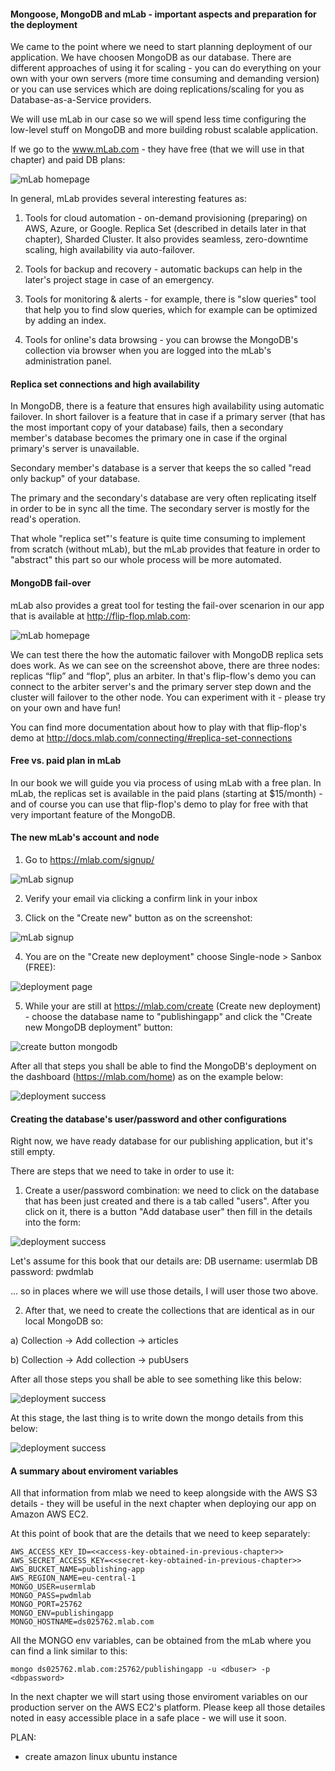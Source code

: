 #### Mongoose, MongoDB and mLab - important aspects and preparation for the deployment

We came to the point where we need to start planning deployment of our application. We have choosen MongoDB as our database. There are different approaches of using it for scaling - you can do everything on your own with your own servers (more time consuming and demanding version) or you can use services which are doing replications/scaling for you as Database-as-a-Service providers.

We will use mLab in our case so we will spend less time configuring the low-level stuff on MongoDB and more building robust scalable application. 

If we go to the www.mLab.com - they have free (that we will use in that chapter) and paid DB plans:

![mLab homepage](http://test.przeorski.pl/book/601_mlab_homepage.png)

In general, mLab provides several interesting features as:

1) Tools for cloud automation - on-demand provisioning (preparing) on AWS, Azure, or Google. Replica Set (described in details later in that chapter), Sharded Cluster. It also provides seamless, zero-downtime scaling, high availability via auto-failover.

2) Tools for backup and recovery - automatic backups can help in the later's project stage in case of an emergency.

3) Tools for monitoring & alerts - for example, there is "slow queries" tool that help you to find slow queries, which for example can be optimized by adding an index.

4) Tools for online's data browsing - you can browse the MongoDB's collection via browser when you are logged into the mLab's administration panel.

#### Replica set connections and high availability

In MongoDB, there is a feature that ensures high availability using automatic failover. In short failover is a feature that in case if a primary server (that has the most important copy of your database) fails, then a secondary member's database becomes the primary one in case if the orginal primary's server is unavailable.

Secondary member's database is a server that keeps the so called "read only backup" of your database. 

The primary and the secondary's database are very often replicating itself in order to be in sync all the time. The secondary server is mostly for the read's operation. 

That whole "replica set"'s feature is quite time consuming to implement from scratch (without mLab), but the mLab provides that feature in order to "abstract" this part so our whole process will be more automated.

#### MongoDB fail-over

mLab also provides a great tool for testing the fail-over scenarion in our app that is available at http://flip-flop.mlab.com:

![mLab homepage](http://test.przeorski.pl/book/602_flip_flow_mlab.png)

We can test there the how the automatic failover with MongoDB replica sets does work. As we can see on the screenshot above, there are three nodes: replicas “flip” and “flop”, plus an arbiter. In that's flip-flow's demo you can connect to the arbiter server's and the primary server step down and the cluster will failover to the other node. You can experiment with it - please try on your own and have fun!

You can find more documentation about how to play with that flip-flop's demo at http://docs.mlab.com/connecting/#replica-set-connections

#### Free vs. paid plan in mLab

In our book we will guide you via process of using mLab with a free plan. In mLab, the replicas set is available in the paid plans (starting at $15/month) - and of course you can use that flip-flop's demo to play for free with that very important feature of the MongoDB.

#### The new mLab's account and node

1) Go to https://mlab.com/signup/

![mLab signup](http://test.przeorski.pl/book/603_mlab_signup.png)

2) Verify your email via clicking a confirm link in your inbox

3) Click on the "Create new" button as on the screenshot:

![mLab signup](http://test.przeorski.pl/book/604_create_new_on_dashboard.png)


4) You are on the "Create new deployment" choose Single-node > Sanbox (FREE):

![deployment page](http://test.przeorski.pl/book/605_deployment_mongodb_page.png)

5) While your are still at https://mlab.com/create (Create new deployment) - choose the database name to "publishingapp" and click the "Create new MongoDB deployment" button:

![create button mongodb](http://test.przeorski.pl/book/606_create_button.png)

After all that steps you shall be able to find the MongoDB's deployment on the dashboard (https://mlab.com/home) as on the example below:

![deployment success](http://test.przeorski.pl/book/607_deployment_on_dashboard.png)

#### Creating the database's user/password and other configurations

Right now, we have ready database for our publishing application, but it's still empty. 

There are steps that we need to take in order to use it:

1) Create a user/password combination: we need to click on the database that has been just created and there is a tab called "users". After you click on it, there is a button "Add database user" then fill in the details into the form:

![deployment success](http://test.przeorski.pl/book/608_db_user_password.png)

Let's assume for this book that our details are:
DB username: usermlab
DB password: pwdmlab

... so in places where we will use those details, I will user those two above.

2) After that, we need to create the collections that are identical as in our local MongoDB so: 

a) Collection -> Add collection -> articles

b) Collection -> Add collection -> pubUsers


After all those steps you shall be able to see something like this below:

![deployment success](http://test.przeorski.pl/book/609_users_articles_mlab_collections.png)

At this stage, the last thing is to write down the mongo details from this below:

![deployment success](http://test.przeorski.pl/book/610_mongo_mlab_details.png)

#### A summary about enviroment variables

All that information from mlab we need to keep alongside with the AWS S3 details - they will be useful in the next chapter when deploying our app on Amazon AWS EC2.

At this point of book that are the details that we need to keep separately:
```
AWS_ACCESS_KEY_ID=<<access-key-obtained-in-previous-chapter>>
AWS_SECRET_ACCESS_KEY=<<secret-key-obtained-in-previous-chapter>>
AWS_BUCKET_NAME=publishing-app
AWS_REGION_NAME=eu-central-1
MONGO_USER=usermlab
MONGO_PASS=pwdmlab
MONGO_PORT=25762
MONGO_ENV=publishingapp
MONGO_HOSTNAME=ds025762.mlab.com
```

All the MONGO env variables, can be obtained from the mLab where you can find a link similar to this:
```
mongo ds025762.mlab.com:25762/publishingapp -u <dbuser> -p <dbpassword>
```

In the next chapter we will start using those enviroment variables on our production server on the AWS EC2's platform. Please keep all those detailes noted in easy accessible place in a safe place - we will use it soon.




PLAN:

- create amazon linux ubuntu instance







